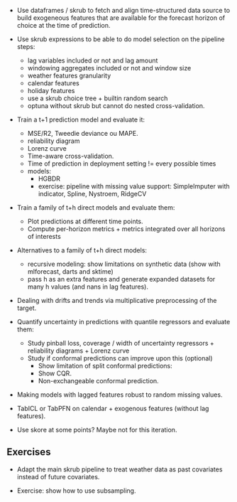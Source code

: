 - Use dataframes / skrub to fetch and align time-structured data source to
  build exogeneous features that are available for the forecast horizon of
  choice at the time of prediction.
- Use skrub expressions to be able to do model selection on the pipeline steps:
    - lag variables included or not and lag amount
    - windowing aggregates included or not and window size
    - weather features granularity
    - calendar features
    - holiday features
    - use a skrub choice tree + builtin random search
    - optuna without skrub but cannot do nested cross-validation.
- Train a t+1 prediction model and evaluate it:
    - MSE/R2, Tweedie deviance ou MAPE.
    - reliability diagram
    - Lorenz curve
    - Time-aware cross-validation.
    - Time of prediction in deployment setting != every possible times
    - models:
        - HGBDR
        - exercise: pipeline with missing value support: SimpleImputer with indicator, Spline, Nystroem, RidgeCV
- Train a family of t+h direct models and evaluate them:
    - Plot predictions at different time points.
    - Compute per-horizon metrics + metrics integrated over all horizons of interests
- Alternatives to a family of t+h direct models:
    - recursive modeling: show limitations on synthetic data (show with mlforecast, darts and sktime)
    - pass h as an extra features and generate expanded datasets for many h values (and nans in lag features).
- Dealing with drifts and trends via multiplicative preprocessing of the target.
- Quantify uncertainty in predictions with quantile regressors and evaluate them:
    - Study pinball loss, coverage / width of uncertainty regressors + reliability diagrams + Lorenz curve
    - Study if conformal predictions can improve upon this (optional)
        - Show limitation of split conformal predictions: 
        - Show CQR.
        - Non-exchangeable conformal prediction.

- Making models with lagged features robust to random missing values.
- TabICL or TabPFN on calendar + exogenous features (without lag features).

- Use skore at some points? Maybe not for this iteration.


## Exercises

- Adapt the main skrub pipeline to treat weather data as past covariates
  instead of future covariates.

- Exercise: show how to use subsampling.